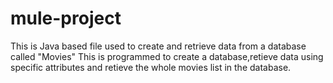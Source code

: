 # mule-project
This is Java based file used to create and retrieve data from a database called "Movies"
This is programmed to create a database,retieve data using specific attributes and retieve the whole movies list in the database.
